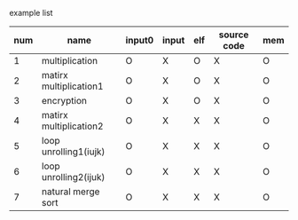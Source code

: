 example list 

num | name | input0 |input | elf | source code| mem
---- |---- | ---- | ---- | ----| ----| ----
1 |multiplication | O | X| O | X| O
2 |matirx multiplication1 | O | X| O | X| O
3 |encryption | O | X| O | X| O
4 |matirx multiplication2 | O | X | X| X| O
5 |loop unrolling1(iujk) | O | X | X| X| O
6 |loop unrolling2(ijuk) | O | X | X| X| O
7 |natural merge sort | O | X | X| X| O
